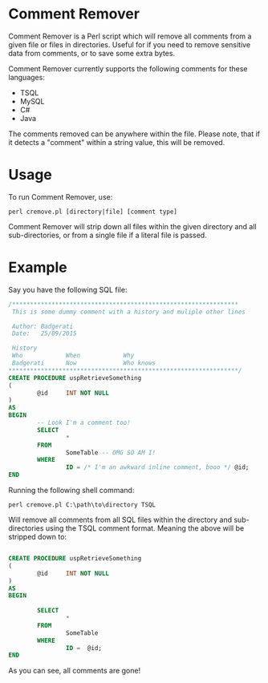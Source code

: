 Comment Remover
===================
Comment Remover is a Perl script which will remove all comments from a given file or files in directories. Useful for if you need to remove sensitive data from comments, or to save some extra bytes.

Comment Remover currently supports the following comments for these languages:

* TSQL
* MySQL
* C#
* Java

The comments removed can be anywhere within the file. Please note, that if it detects a "comment" within a string value, this will be removed.


Usage
=====
To run Comment Remover, use:

```shell
perl cremove.pl [directory|file] [comment type]
```

Comment Remover will strip down all files within the given directory and all sub-directories, or from a single file if a literal file is passed.


Example
=======
Say you have the following SQL file:

```sql
/***************************************************************
 This is some dummy comment with a history and muliple other lines

 Author: Badgerati
 Date:   25/09/2015

 History
 Who            When            Why
 Badgerati      Now             Who knows
****************************************************************/
CREATE PROCEDURE uspRetrieveSomething
(
        @id     INT NOT NULL
)
AS
BEGIN
        -- Look I'm a comment too!
        SELECT
                *
        FROM
                SomeTable -- OMG SO AM I!
        WHERE
                ID = /* I'm an awkward inline comment, booo */ @id;
END
```

Running the following shell command:

```shell
perl cremove.pl C:\path\to\directory TSQL
```

Will remove all comments from all SQL files within the directory and sub-directories using the TSQL comment format. Meaning the above will be stripped down to:

```sql

CREATE PROCEDURE uspRetrieveSomething
(
        @id     INT NOT NULL
)
AS
BEGIN
        
        SELECT
                *
        FROM
                SomeTable 
        WHERE
                ID =  @id;
END
```

As you can see, all comments are gone!